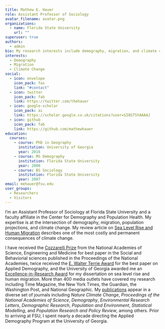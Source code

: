 ```yaml
---
title: Mathew E. Hauer
role: Assistant Professor of Sociology
avatar_filename: avatar.png
organizations:
  - name: Florida State University
    url: ""
superuser: true
authors:
  - admin
bio: My research interests include demography, migration, and climate change.
interests:
  - Demography
  - Migration
  - Climate Change
social:
  - icon: envelope
    icon_pack: fas
    link: "#contact"
  - icon: twitter
    icon_pack: fab
    link: https://twitter.com/thehauer
  - icon: google-scholar
    icon_pack: ai
    link: https://scholar.google.co.uk/citations?user=SI0ST5YAAAAJ
  - icon: github
    icon_pack: fab
    link: https://github.com/mathewhauer
education:
  courses:
    - course: PhD in Geography
      institution: University of Georgia
      year: 2016
    - course: MS Demography
      institution: Florida State University
      year: 2008
    - course: BS Sociology
      institution: Florida State University
      year: 2007
email: mehauer@fsu.edu
user_groups:
  - Researchers
  - Visitors
---
```

I’m an Assistant Professor of Sociology at Florida State University and a faculty affiliate in the Center for Demography and Population Health. My expertise is at the intersection of demography, migration, population projections, and climate change. My review article on [Sea Level Rise and Human Migration]( https://www.nature.com/articles/s43017-019-0002-9) describes one of the most costly and permanent consequences of climate change.

I have received the [Cozzarelli Prize](http://www.nasonline.org/news-and-multimedia/news/pnas-cozzarelli-2022.html) from the National Academies of Science, Engineering and Medicine for best paper in the Social and Behaviorial sciences published in the Proceedings of the National Academies, twice received the [E. Walter Terrie Award](https://www.sda-demography.org/Terrie-Award) for the best paper on Applied Demography, and the University of Georgia awarded me an [Excellence-in-Research Award](https://research.uga.edu/research-awards/award-recipients/graduate-student-excellence-in-research-award/) for my dissertation on sea level rise and human migration. More than 400 media outlets have covered my research including Time Magazine, the New York Times, the Guardian, the Washington Post, and National Geographic. My [publications](https://mathewhauer.com/publication/) appear in a diverse set of journals including *Nature Climate Change*, *Proceedings of the National Academies of Science*, *Demography*, *Environmental Research Letters*, *Demographic Research*, *Population and Environment*, *Statistical Modelling*, and *Population Research and Policy Review*, among others. Prior to arriving at FSU, I spent nearly a decade directing the Applied Demography Program at the University of Georgia.

